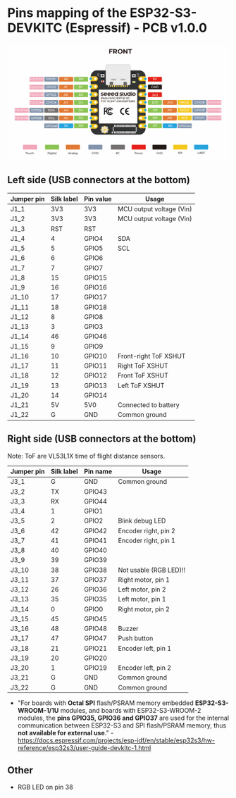 # Pins mapping of the ESP32-S3-DEVKITC (Espressif) - PCB v1.0.0

![](../datasheets/images/esp32-s3-pinout.png)

## Left side (USB connectors at the bottom)

| Jumper pin | Silk label | Pin value | Usage                    |
| ---------- | ---------- | --------- | ------------------------ |
| J1_1       | 3V3        | 3V3       | MCU output voltage (Vin) |
| J1_2       | 3V3        | 3V3       | MCU output voltage (Vin) |
| J1_3       | RST        | RST       |                          |
| J1_4       | 4          | GPIO4     | SDA                      |
| J1_5       | 5          | GPIO5     | SCL                      |
| J1_6       | 6          | GPIO6     |                          |
| J1_7       | 7          | GPIO7     |                          |
| J1_8       | 15         | GPIO15    |                          |
| J1_9       | 16         | GPIO16    |                          |
| J1_10      | 17         | GPIO17    |                          |
| J1_11      | 18         | GPIO18    |                          |
| J1_12      | 8          | GPIO8     |                          |
| J1_13      | 3          | GPIO3     |                          |
| J1_14      | 46         | GPIO46    |                          |
| J1_15      | 9          | GPIO9     |                          |
| J1_16      | 10         | GPIO10    | Front-right ToF XSHUT    |
| J1_17      | 11         | GPIO11    | Right ToF XSHUT          |
| J1_18      | 12         | GPIO12    | Front ToF XSHUT          |
| J1_19      | 13         | GPIO13    | Left ToF XSHUT           |
| J1_20      | 14         | GPIO14    |                          |
| J1_21      | 5V         | 5V0       | Connected to battery     |
| J1_22      | G          | GND       | Common ground            |

## Right side (USB connectors at the bottom)

Note: ToF are VL53L1X time of flight distance sensors.

| Jumper pin | Silk label | Pin name | Usage                  |
| ---------- | ---------- | -------- | ---------------------- |
| J3_1       | G          | GND      | Common ground          |
| J3_2       | TX         | GPIO43   |                        |
| J3_3       | RX         | GPIO44   |                        |
| J3_4       | 1          | GPIO1    |                        |
| J3_5       | 2          | GPIO2    | Blink debug LED        |
| J3_6       | 42         | GPIO42   | Encoder right, pin 2   |
| J3_7       | 41         | GPIO41   | Encoder right, pin 1   |
| J3_8       | 40         | GPIO40   |                        |
| J3_9       | 39         | GPIO39   |                        |
| J3_10      | 38         | GPIO38   | Not usable (RGB LED)!! |
| J3_11      | 37         | GPIO37   | Right motor, pin 1     |
| J3_12      | 26         | GPIO36   | Left motor, pin 2      |
| J3_13      | 35         | GPIO35   | Left motor, pin 1      |
| J3_14      | 0          | GPIO0    | Right motor, pin 2     |
| J3_15      | 45         | GPIO45   |                        |
| J3_16      | 48         | GPIO48   | Buzzer                 |
| J3_17      | 47         | GPIO47   | Push button            |
| J3_18      | 21         | GPIO21   | Encoder left, pin 1    |
| J3_19      | 20         | GPIO20   |                        |
| J3_20      | 1          | GPIO19   | Encoder left, pin 2    |
| J3_21      | G          | GND      | Common ground          |
| J3_22      | G          | GND      | Common ground          |

- "For boards with **Octal SPI** flash/PSRAM memory embedded **ESP32-S3-WROOM-1/1U** modules, and boards with ESP32-S3-WROOM-2 modules, the **pins GPIO35, GPIO36 and GPIO37** are used for the internal communication between ESP32-S3 and SPI flash/PSRAM memory, thus **not available for external use**." - https://docs.espressif.com/projects/esp-idf/en/stable/esp32s3/hw-reference/esp32s3/user-guide-devkitc-1.html

## Other

- RGB LED on pin 38
